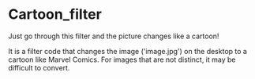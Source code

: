 # Cartoon_filter
Just go through this filter and the picture changes like a cartoon!

It is a filter code that changes the image ('image.jpg') on the desktop to a cartoon like Marvel Comics. For images that are not distinct, it may be difficult to convert.
